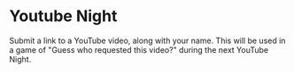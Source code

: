 # Youtube Night

Submit a link to a YouTube video, along with your name. This will be used in a game of "Guess who requested this video?" during the next YouTube Night.